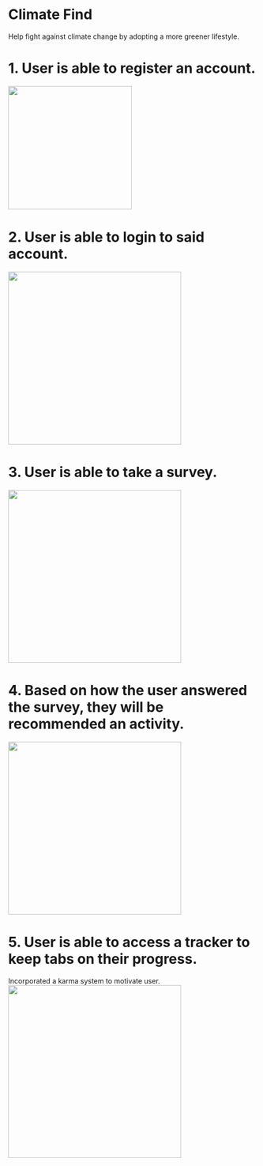 # Climate Find

Help fight against climate change by adopting a more greener lifestyle.

# 1. User is able to register an account.
<img src="https://i.imgur.com/GS84oCh.png" width="250"/>

# 2. User is able to login to said account.
<img src="https://i.imgur.com/DFAQ2A6.png" width="350"/>

# 3. User is able to take a survey.
<img src="https://i.imgur.com/uvJL02Y.png" width="350"/>

# 4. Based on how the user answered the survey, they will be recommended an activity.
<img src="https://i.imgur.com/yJeSrx1.png" width="350"/>

# 5. User is able to access a tracker to keep tabs on their progress.
Incorporated a karma system to motivate user.
<img src ="https://i.imgur.com/EWhaXmr.png" width="350"/>
